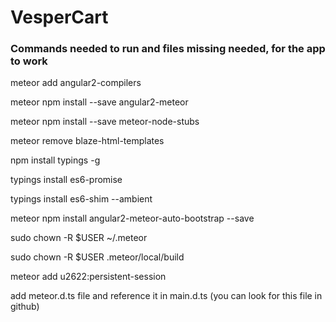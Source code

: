 # VesperCart

### Commands needed to run and files missing needed, for the app to work

meteor add angular2-compilers

meteor npm install --save angular2-meteor

meteor npm install --save meteor-node-stubs

meteor remove blaze-html-templates

npm install typings -g 

typings install es6-promise 

typings install es6-shim --ambient

meteor npm install angular2-meteor-auto-bootstrap --save

sudo chown -R $USER ~/.meteor

sudo chown -R $USER .meteor/local/build

meteor add u2622:persistent-session

add meteor.d.ts file and reference it in main.d.ts (you can look for this file in github)
